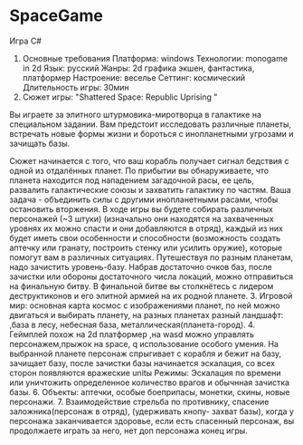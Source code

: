 # SpaceGame
Игра C#
1.	Основные требования
Платформа: windows
Технологии: monogame in 2d 
Язык: русский
Жанры: 2d графика экшен, фантастика, платформер
Настроение: веселье 
Сеттинг: космический
Длительность игры: 30мин
2.	Сюжет игры: "Shattered Space: Republic Uprising "

Вы играете за  элитного штурмовика-миротворца в галактике на специальном задании. Вам предстоит исследовать различные планеты, встречать новые формы жизни и бороться с инопланетными угрозами и зачищать базы.

Сюжет начинается с того, что ваш корабль получает сигнал бедствия с одной из отдалённых планет. По прибытии вы обнаруживаете, что планета находится под нападением загадочной расы, ее цель, развалить галактические союзы и захватить галактику по частям. Ваша задача - объединить силы с другими инопланетными расами, чтобы остановить вторжения. В ходе игры вы будете собирать различных персонажей (~3 штуки) (изначально они находятся на захваченных уровнях их можно спасти и они добавляются в отряд), каждый из них будет иметь свои особенности и способности (возможность создать аптечку или гранату, построить стенку или усилить оружие), которые помогут вам в различных ситуациях. Путешествуя по разным планетам, надо зачистить уровень-базу. Набрав достаточно очков баз, после зачистки или обороны достаточного числа локаций, можно отправиться на финальную битву. В финальной битве вы столкнётесь с лидером деструктиконов и его элитной армией  на их родной планете.
3.	Игровой мир: основная карта космос с изображениями планет, по ней можно двигаться и выбирать планету, на разных планетах разный ландшафт: ,база в лесу, небесная база,  металлическая(планета-город).
4.	Геймплей похож на 2d платформер ,на wasd можно управлять персонажем,прыжок на space, q использование особого умения.
На выбранной планете персонаж спрыгивает с корабля и бежит на базу, зачищает базу, после зачистки базы начинается эскалация, со всех сторон появляются вражеские unitы
Режимы: Эскалация по времени или уничтожить определенное количество врагов и обычнная зачистка базы.
6.	Объекты: аптечки, особые боеприпасы, монетки, скины, новые персонажи.
7.	Взаимодействие стрельба по противнику, спасение заложника(персонаж в отряд), (удерживать кнопу- захват базы), когда у персонажа заканчивается здоровье, если есть спасенный персонаж, вы продолжаете играть за него, нет доп персонажа конец игры.
